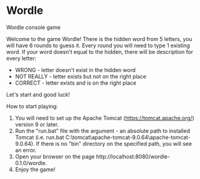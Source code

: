 # Wordle
Wordle console game

Welcome to the game Wordle!
There is the hidden word from 5 letters, you will have 6 rounds to guess it.
Every round you will need to type 1 existing word.
If your word doesn't equal to the hidden, there will be description for every letter:
 - WRONG - letter doesn't exist in the hidden word
 - NOT REALLY - letter exists but not on the right place
 - CORRECT - letter exists and is on the right place
 
Let's start and good luck!

How to start playing:
1) You will need to set up the Apache Tomcat (https://tomcat.apache.org/) version 9 or later.
2) Run the "run.bat" file with the argument - an absolute path to installed Tomcat (i.e. run.bat C:\tomcat\apache-tomcat-9.0.64\apache-tomcat-9.0.64). If there is no "bin" directory on the specified path, you will see an error.
3) Open your browser on the page http://localhost:8080/wordle-0.1.0/wordle.
4) Enjoy the game!